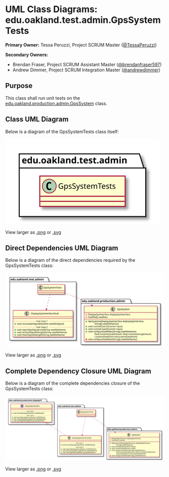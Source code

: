 # UML Class Diagrams: edu.oakland.test.admin.GpsSystemTests

**Primary Owner:** Tessa Peruzzi, Project SCRUM Master ([@TessaPeruzzi](https://github.com/TessaPeruzzi/))

**Secondary Owners:**

- Brendan Fraser, Project SCRUM Assistant Master ([@brendanfraser597](https://github.com/brendanfraser597/))
- Andrew Dimmer, Project SCRUM Integration Master ([@andrewdimmer](https://github.com/andrewdimmer/))

## Purpose

This class shall run unit tests on the [edu.oakland.production.admin.GpsSystem](../../production/GpsSystem) class.

## Class UML Diagram

Below is a diagram of the GpsSystemTests class itself:

![GpsSystemTests](./GpsSystemTests.svg)

View larger as [.png](./GpsSystemTests.png) or [.svg](./GpsSystemTests.svg)

## Direct Dependencies UML Diagram

Below is a diagram of the direct dependencies required by the GpsSystemTests class:

![GpsSystemTests Direct Dependencies](./GpsSystemTests_DirectDependencies.svg)

View larger as [.png](./GpsSystemTests_DirectDependencies.png) or [.svg](./GpsSystemTests_DirectDependencies.svg)

## Complete Dependency Closure UML Diagram

Below is a diagram of the complete dependencies closure of the GpsSystemTests class:

![GpsSystemTests Dependency Closure](./GpsSystemTests_Closure.svg)

View larger as [.png](./GpsSystemTests_Closure.png) or [.svg](./GpsSystemTests_Closure.svg)
